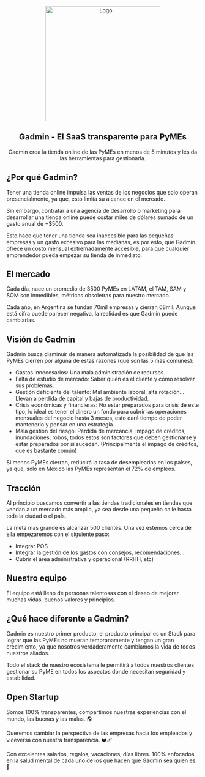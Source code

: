 <div align="center">
<a href="https://gadmin.app">
  <img width="300px" src="https://gadmin.app/_image?href=%2F_astro%2Flogo-bg.DNXzcPEK.png&w=350&h=350&f=webp" alt="Logo" width="800" />
</a>

## Gadmin - El SaaS transparente para PyMEs

Gadmin crea la tienda online de las PyMEs en menos de 5 minutos y les da las herramientas para gestionarla.

</div>

## ¿Por qué Gadmin?

Tener una tienda online impulsa las ventas de los negocios que solo operan presencialmente, ya que, esto limita su alcance en el mercado.

Sin embargo, contratar a una agencia de desarrollo o marketing para desarrollar una tienda online puede costar miles de dólares sumado de un gasto anual de +$500.

Esto hace que tener una tienda sea inaccesible para las pequeñas empresas y un gasto excesivo para las medianas, es por esto, que Gadmin ofrece un costo mensual extremadamente accesible, para que cualquier emprendedor pueda empezar su tienda de inmediato.

## El mercado

Cada día, nace un promedio de 3500 PyMEs en LATAM, el TAM, SAM y SOM son inmedibles, métricas obsoletras para nuestro mercado.

Cada año, en Argentina se fundan 70mil empresas y cierran 68mil. Aunque está cifra puede parecer negativa, la realidad es que Gadmin puede cambiarlas.

## Visión de Gadmin

Gadmin busca disminuir de manera automatizada la posibilidad de que las PyMEs cierren por alguna de estas razones (que son las 5 más comunes):

- Gastos innecesarios: Una mala administración de recursos.
- Falta de estudio de mercado: Saber quién es el cliente y cómo resolver sus problemas.
- Gestión deficiente del talento: Mal ambiente laboral, alta rotación... Llevan a pérdida de capital y bajas de productividad.
- Crisis económicas y financieras: No estar preparados para crisis de este tipo, lo ideal es tener el dinero un fondo para cubrir las operaciones mensuales del negocio hasta 3 meses, esto dará tiempo de poder mantenerlo y pensar en una estrategia.
- Mala gestión del riesgo: Pérdida de mercancía, impago de créditos, inundaciones, robos, todos estos son factores que deben gestionarse y estar preparados por si suceden. (Principalmente el impago de créditos, que es bastante común)

Si menos PyMEs cierran, reducirá la tasa de desempleados en los países, ya que, solo en México las PyMEs representan el 72% de empleos.

## Tracción

Al principio buscamos convertir a las tiendas tradicionales en tiendas que vendan a un mercado más amplio, ya sea desde una pequeña calle hasta toda la ciudad o el país.

La meta mas grande es alcanzar 500 clientes.
Una vez estemos cerca de ella empezaremos con el siguiente paso:

- Integrar POS
- Integrar la gestión de los gastos con consejos, recomendaciones...
- Cubrir el área administrativa y operacional (RRHH, etc)

## Nuestro equipo

El equipo está lleno de personas talentosas con el deseo de mejorar muchas vidas, buenos valores y principios.

## ¿Qué hace diferente a Gadmin?

Gadmin es nuestro primer producto, el producto principal es un Stack para lograr que las PyMEs no mueran tempranamente y tengan un gran crecimiento, ya que nosotros verdaderamente cambiamos la vida de todos nuestros aliados.

Todo el stack de nuestro ecosistema le permitirá a todos nuestros clientes gestionar su PyME en todos los aspectos donde necesitan seguridad y estabilidad.

## Open Startup

Somos 100% transparentes, compartimos nuestras experiencias con el mundo, las buenas y las malas. 🌎

Queremos cambiar la perspectiva de las empresas hacia los empleados y viceversa con nuestra transparencia. ❤️‍🩹

Con excelentes salarios, regalos, vacaciones, días libres. 100% enfocados en la salud mental de cada uno de los que hacen que Gadmin sea quien es. 🥹
